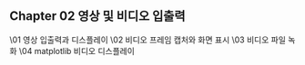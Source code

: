 Chapter 02 영상 및 비디오 입출력
-------------------------------
\\01 영상 입출력과 디스플레이
\\02 비디오 프레임 캡처와 화면 표시
\\03 비디오 파일 녹화
\04 matplotlib 비디오 디스플레이
